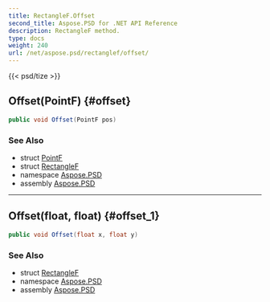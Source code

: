 ```yaml
---
title: RectangleF.Offset
second_title: Aspose.PSD for .NET API Reference
description: RectangleF method. 
type: docs
weight: 240
url: /net/aspose.psd/rectanglef/offset/
---
```

{{< psd/tize >}}
## Offset(PointF) {#offset}

```csharp
public void Offset(PointF pos)
```

### See Also

* struct [PointF](../../pointf/)
* struct [RectangleF](../)
* namespace [Aspose.PSD](../../rectanglef/)
* assembly [Aspose.PSD](../../../)

---

## Offset(float, float) {#offset_1}

```csharp
public void Offset(float x, float y)
```

### See Also

* struct [RectangleF](../)
* namespace [Aspose.PSD](../../rectanglef/)
* assembly [Aspose.PSD](../../../)


